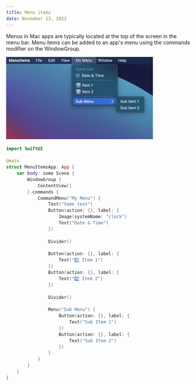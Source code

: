 ```yaml
---
title: Menu items
date: November 13, 2022
---
```


Menus in Mac apps are typically located at the top of the screen in the menu bar. Menu items can be added to an app's menu using the commands modifier on the WindowGroup.

<p><img src="../../assets/images/swiftui-menu-items.png" style="max-width:400px;" alt="menu items"></p>

```swift
import SwiftUI

@main
struct MenuItemsApp: App {
    var body: some Scene {
        WindowGroup {
            ContentView()
        }.commands {
            CommandMenu("My Menu") {
                Text("Some text")
                Button(action: {}, label: {
                    Image(systemName: "clock")
                    Text("Date & Time")
                })

                Divider()

                Button(action: {}, label: {
                    Text("1️⃣ Item 1")
                })
                Button(action: {}, label: {
                    Text("2️⃣ Item 2")
                })

                Divider()

                Menu("Sub Menu") {
                    Button(action: {}, label: {
                        Text("Sub Item 1")
                    })
                    Button(action: {}, label: {
                        Text("Sub Item 2")
                    })
                }
            }
        }
    }
}
```
